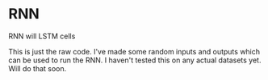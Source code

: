 # RNN
RNN will LSTM cells 


This is just the raw code. I've made some random inputs and outputs which can be used to run the RNN. I haven't tested this on any actual datasets yet. Will do that soon.
